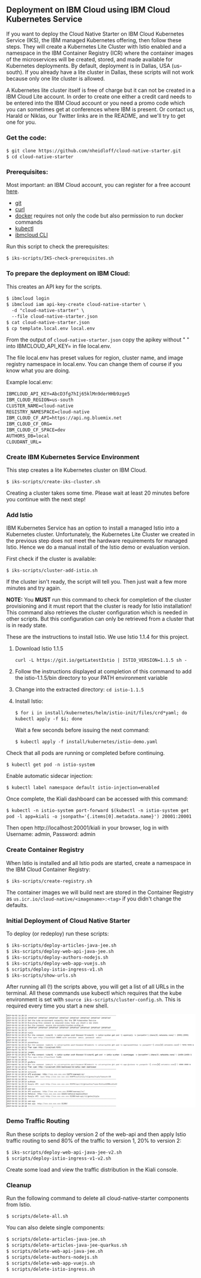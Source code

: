 ## Deployment on IBM Cloud using IBM Cloud Kubernetes Service

If you want to deploy the Cloud Native Starter on IBM Cloud Kubernetes Service (IKS), the IBM managed Kubernetes offering, then follow these steps. They will create a Kubernetes Lite Cluster with Istio enabled and a namespace in the IBM Container Registry (ICR) where the container images of the microservices will be created, stored, and made available for Kubernetes deployments. By default, deployment is in Dallas, USA (us-south). If you already have a lite cluster in Dallas, these scripts will not work because only one lite cluster is allowed. 

A Kubernetes lite cluster itself is free of charge but it can not be created in a IBM Cloud Lite account. In order to create one either a credit card needs to be entered into the IBM Cloud account or you need a promo code which you can sometimes get at conferences where IBM is present. Or contact us, Harald or Niklas, our Twitter links are in the README, and we'll try to get one for you. 


### Get the code:

```
$ git clone https://github.com/nheidloff/cloud-native-starter.git
$ cd cloud-native-starter
```
### Prerequisites:
Most important: an IBM Cloud account, you can register for a free account [here](http://ibm.biz/nheidloff).

* [git](https://git-scm.com/book/en/v2/Getting-Started-Installing-Git) 
* [curl](https://curl.haxx.se/download.html)
* [docker](https://docs.docker.com/install/) requires not only the code but also permission to run docker commands
* [kubectl](https://kubernetes.io/docs/tasks/tools/install-kubectl/)
* [ibmcloud CLI](https://cloud.ibm.com/docs/home/tools) 

Run this script to check the prerequisites:

```
$ iks-scripts/IKS-check-prerequisites.sh
```

### To prepare the deployment on IBM Cloud:

This creates an API key for the scripts.


```
$ ibmcloud login
$ ibmcloud iam api-key-create cloud-native-starter \
  -d "cloud-native-starter" \
  --file cloud-native-starter.json
$ cat cloud-native-starter.json
$ cp template.local.env local.env 
```

From the output of `cloud-native-starter.json` copy the apikey without " " into IBMCLOUD_API_KEY= in file local.env.

The file local.env has preset values for region, cluster name, and image registry namespace in local.env. You can change them of course if you know what you are doing.

Example local.env:

```
IBMCLOUD_API_KEY=AbcD3fg7hIj65klMn9derHHb9zge5
IBM_CLOUD_REGION=us-south
CLUSTER_NAME=cloud-native
REGISTRY_NAMESPACE=cloud-native
IBM_CLOUD_CF_API=https://api.ng.bluemix.net
IBM_CLOUD_CF_ORG=
IBM_CLOUD_CF_SPACE=dev
AUTHORS_DB=local
CLOUDANT_URL=
```


### Create IBM Kubernetes Service Environment

This step creates a lite Kubernetes cluster on IBM Cloud. 

```
$ iks-scripts/create-iks-cluster.sh
```

Creating a cluster takes some time. Please wait at least 20 minutes before you continue with the next step!

### Add Istio

IBM Kubernetes Service has an option to install a managed Istio into a Kubernetes cluster. Unfortunately, the Kubernetes Lite Cluster we created in the previous step does not meet the hardware requirements for managed Istio. Hence we do a manual install of the Istio demo or evaluation version.

First check if the cluster is available:

```
$ iks-scripts/cluster-add-istio.sh
```

If the cluster isn't ready, the script will tell you. Then just wait a few more minutes and try again.

**NOTE:** You **MUST** run this command to check for completion of the cluster provisioning and it must report that the cluster is ready for Istio installation! This command also retrieves the cluster configuration which is needed in other scripts. But this configuration can only be retrieved from a cluster that is in ready state.  

These are the instructions to install Istio. We use Istio 1.1.4 for this project.

1. Download Istio 1.1.5   
   ```
   curl -L https://git.io/getLatestIstio | ISTIO_VERSION=1.1.5 sh -
   ```
    
2. Follow the instructions displayed at completion of this command to add the istio-1.1.5/bin directory to your PATH environment variable

3. Change into the extracted directory: `cd istio-1.1.5`

4. Install Istio:

    ```
    $ for i in install/kubernetes/helm/istio-init/files/crd*yaml; do kubectl apply -f $i; done
    ```
    
    Wait a few seconds before issuing the next command:

    ```
    $ kubectl apply -f install/kubernetes/istio-demo.yaml
    ```

Check that all pods are running or completed before continuing.

```
$ kubectl get pod -n istio-system
```

Enable automatic sidecar injection:

```
$ kubectl label namespace default istio-injection=enabled
```


Once complete, the Kiali dashboard can be accessed with this command:

```
$ kubectl -n istio-system port-forward $(kubectl -n istio-system get pod -l app=kiali -o jsonpath='{.items[0].metadata.name}') 20001:20001
```
Then open http://localhost:20001/kiali in your browser, log in with Username: admin, Password: admin

### Create Container Registry

When Istio is installed and all Istio pods are started, create a namespace in the IBM Cloud Container Registry:

```
$ iks-scripts/create-registry.sh
```

The container images we will build next are stored in the Container Registry as `us.icr.io/cloud-native/<imagename>:<tag>` if you didn't change the defaults.


### Initial Deployment of Cloud Native Starter

To deploy (or redeploy) run these scripts:

```
$ iks-scripts/deploy-articles-java-jee.sh
$ iks-scripts/deploy-web-api-java-jee.sh
$ iks-scripts/deploy-authors-nodejs.sh
$ iks-scripts/deploy-web-app-vuejs.sh
$ scripts/deploy-istio-ingress-v1.sh
$ iks-scripts/show-urls.sh
```
After running all (!) the scripts above, you will get a list of all URLs in the terminal. All these commands use kubectl which requires that the kube environment is set with `source iks-scripts/cluster-config.sh`. This is required every time you start a new shell.

<kbd><img src="../images/IKS-urls.png" /></kbd>

### Demo Traffic Routing

Run these scripts to deploy version 2 of the web-api and then apply Istio traffic routing to send 80% of the traffic to version 1, 20% to version 2:

```
$ iks-scripts/deploy-web-api-java-jee-v2.sh
$ scripts/deploy-istio-ingress-v1-v2.sh
``` 

Create some load and view the traffic distribution in the Kiali console.

### Cleanup

Run the following command to delete all cloud-native-starter components from Istio.

```
$ scripts/delete-all.sh
```

You can also delete single components:

```
$ scripts/delete-articles-java-jee.sh
$ scripts/delete-articles-java-jee-quarkus.sh
$ scripts/delete-web-api-java-jee.sh
$ scripts/delete-authors-nodejs.sh
$ scripts/delete-web-app-vuejs.sh
$ scripts/delete-istio-ingress.sh
```



